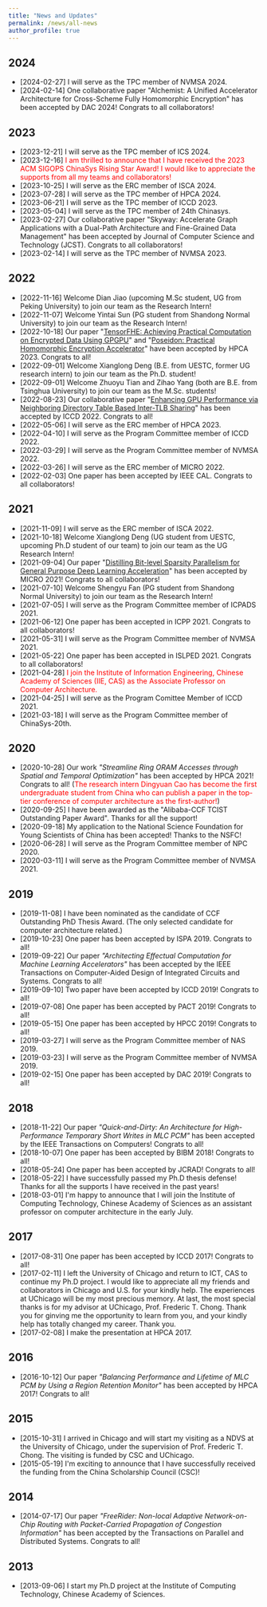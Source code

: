 ```yaml
---
title: "News and Updates"
permalink: /news/all-news
author_profile: true
---
```


## 2024

+ [2024-02-27] I will serve as the TPC member of NVMSA 2024.
+ [2024-02-14] One collaborative paper "Alchemist: A Unified Accelerator Architecture for Cross-Scheme Fully Homomorphic Encryption" has been accepted by DAC 2024! Congrats to all collaborators!

## 2023

+ [2023-12-21] I will serve as the TPC member of ICS 2024.
+ [2023-12-16] <font color="#FF0000">I am thrilled to announce that I have received the 2023 ACM SIGOPS ChinaSys Rising Star Award! I would like to appreciate the supports from all my teams and collaborators!</font>
+ [2023-10-25] I will serve as the ERC member of ISCA 2024.
+ [2023-07-28] I will serve as the TPC member of HPCA 2024.
+ [2023-06-21] I will serve as the TPC member of ICCD 2023.
+ [2023-05-04] I will serve as the TPC member of 24th Chinasys.
+ [2023-02-27] Our collaborative paper "Skyway: Accelerate Graph Applications with a Dual-Path Architecture and Fine-Grained Data Management" has been accepted by Journal of Computer Science and Technology (JCST). Congrats to all collaborators!
+ [2023-02-14] I will serve as the TPC member of NVMSA 2023.

## 2022

+ [2022-11-16] Welcome Dian Jiao (upcoming M.Sc student, UG from Peking University) to join our team as the Research Intern!
+ [2022-11-07] Welcome Yintai Sun (PG student from Shandong Normal University) to join our team as the Research Intern!
+ [2022-10-18] Our paper "[TensorFHE: Achieving Practical Computation on Encrypted Data Using GPGPU](../publications/HPCA2023-1)" and "[Poseidon: Practical Homomorphic Encryption Accelerator](../publications/HPCA2023-2)" have been accepted by HPCA 2023. Congrats to all!
+ [2022-09-01] Welcome Xianglong Deng (B.E. from UESTC, former UG research intern) to join our team as the Ph.D. student!
+ [2022-09-01] Welcome Zhuoyu Tian and Zihao Yang (both are B.E. from Tsinghua University) to join our team as the M.Sc. students!
+ [2022-08-23] Our collaborative paper "[Enhancing GPU Performance via Neighboring Directory Table Based Inter-TLB Sharing](../publications/ICCD2022)" has been accepted by ICCD 2022. Congrats to all!
+ [2022-05-06] I will serve as the ERC member of HPCA 2023.
+ [2022-04-10] I will serve as the Program Committee member of ICCD 2022.
+ [2022-03-29] I will serve as the Program Committee member of NVMSA 2022.
+ [2022-03-26] I will serve as the ERC member of MICRO 2022.
+ [2022-02-03] One paper has been accepted by IEEE CAL. Congrats to all collaborators!

## 2021

+ [2021-11-09] I will serve as the ERC member of ISCA 2022.
+ [2021-10-18] Welcome Xianglong Deng (UG student from UESTC, upcoming Ph.D student of our team) to join our team as the UG Research Intern!
+ [2021-09-04] Our paper "[Distilling Bit-level Sparsity Parallelism for General Purpose Deep Learning Acceleration](../publications/MICRO2021)" has been accepted by MICRO 2021! Congrats to all collaborators!
+ [2021-07-10] Welcome Shengyu Fan (PG student from Shandong Normal University) to join our team as the Research Intern!
+ [2021-07-05] I will serve as the Program Committee member of ICPADS 2021. 
+ [2021-06-12] One paper has been accepted in ICPP 2021. Congrats to all collaborators!
+ [2021-05-31] I will serve as the Program Committee member of NVMSA 2021.
+ [2021-05-22] One paper has been accepted in ISLPED 2021. Congrats to all collaborators!
+ [2021-04-28] <font color="#FF0000">I join the Institute of Information Engineering, Chinese Academy of Sciences (IIE, CAS) as the Associate Professor on Computer Architecture.</font>
+ [2021-04-25] I will serve as the Program Comittee Member of ICCD 2021. 
+ [2021-03-18] I will serve as the Program Committee member of ChinaSys-20th.

## 2020

+ [2020-10-28] Our work <i>"Streamline Ring ORAM Accesses through Spatial and Temporal Optimization"</i> has been accepted by HPCA 2021! Congrats to all! (<font color="#FF0000">The research intern Dingyuan Cao has become the first undergraduate student from China who can publish a paper in the top-tier conference of computer architecture as the first-author!</font>)
+ [2020-09-25] I have been awarded as the "Alibaba-CCF TCIST Outstanding Paper Award". Thanks for all the support!
+ [2020-09-18] My application to the National Science Foundation for Young Scientists of China has been accepted! Thanks to the NSFC!
+ [2020-06-28] I will serve as the Program Committee member of NPC 2020.
+ [2020-03-11] I will serve as the Program Committee member of NVMSA 2021.

## 2019

+ [2019-11-08] I have been nominated as the candidate of CCF Outstanding PhD Thesis Award. (The only selected candidate for computer architecture related.) 
+ [2019-10-23] One paper has been accepted by ISPA 2019. Congrats to all!
+ [2019-09-22] Our paper <i>"Architecting Effectual Computation for Machine Learning Accelerators"</i> has been accepted by the IEEE Transactions on Computer-Aided Design of Integrated Circuits and Systems. Congrats to all!
+ [2019-09-10] Two paper have been accepted by ICCD 2019! Congrats to all!
+ [2019-07-08] One paper has been accepted by PACT 2019! Congrats to all!
+ [2019-05-15] One paper has been accepted by HPCC 2019! Congrats to all!
+ [2019-03-27] I will serve as the Program Committee member of NAS 2019.
+ [2019-03-23] I will serve as the Program Committee member of NVMSA 2019.
+ [2019-02-15] One paper has been accepted by DAC 2019! Congrats to all!

## 2018

+ [2018-11-22] Our paper <i>"Quick-and-Dirty: An Architecture for High-Performance Temporary Short Writes in MLC PCM"</i> has been accepted by the IEEE Transactions on Computers! Congrats to all!
+ [2018-10-07] One paper has been accepted by BIBM 2018! Congrats to all!
+ [2018-05-24] One paper has been accepted by JCRAD! Congrats to all!
+ [2018-05-22] I have successfully passed my Ph.D thesis defense! Thanks for all the supports I have received in the past years! 
+ [2018-03-01] I'm happy to announce that I will join the Institute of Computing Technology, Chinese Academy of Sciences as an assistant professor on computer architecture in the early July.

## 2017

+ [2017-08-31] One paper has been accepted by ICCD 2017! Congrats to all!
+ [2017-02-11] I left the University of Chicago and return to ICT, CAS to continue my Ph.D project. I would like to appreciate all my friends and collaborators in Chicago and U.S. for your kindly help. The experiences at UChicago will be my most precious memory. At last, the most special thanks is for my advisor at UChicago, Prof. Frederic T. Chong. Thank you for ginving me the opportunity to learn from you, and your kindly help has totally changed my career. Thank you.
+ [2017-02-08] I make the presentation at HPCA 2017.

## 2016

+ [2016-10-12] Our paper <i>"Balancing Performance and Lifetime of MLC PCM by Using a Region Retention Monitor"</i> has been accepted by HPCA 2017! Congrats to all!

## 2015

+ [2015-10-31] I arrived in Chicago and will start my visiting as a NDVS at the University of Chicago, under the supervision of Prof. Frederic T. Chong. The visiting is funded by CSC and UChicago.
+ [2015-05-19] I'm exciting to announce that I have successfully received the funding from the China Scholarship Council (CSC)! 

## 2014

+ [2014-07-17] Our paper <i>"FreeRider: Non-local Adaptive Network-on-Chip Routing with Packet-Carried
Propagation of Congestion Information"</i> has been accepted by the Transactions on Parallel and Distributed Systems. Congrats to all!

## 2013

+ [2013-09-06] I start my Ph.D project at the Institute of Computing Technology, Chinese Academy of Sciences.
